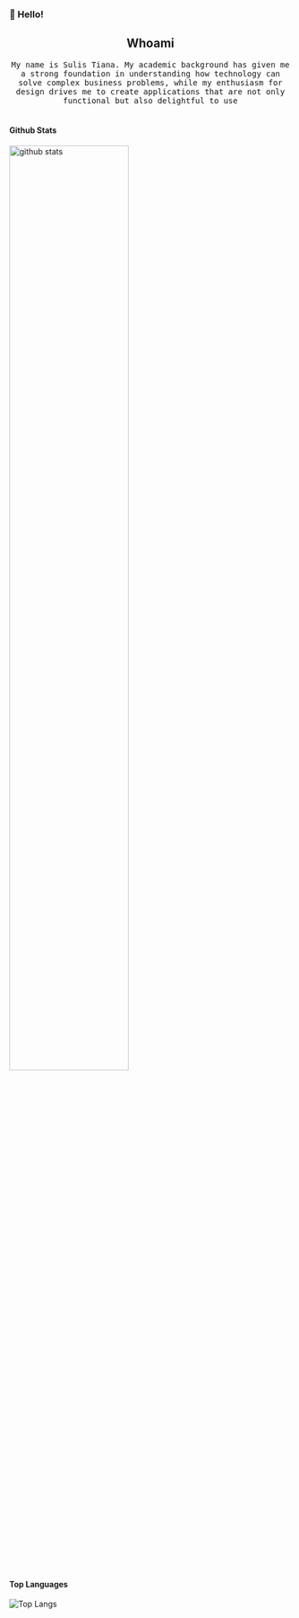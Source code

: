 ### 👋 Hello! 
<h2 align="center"> Whoami </h2>
<p align="center">
  <samp>My name is Sulis Tiana. My academic background has given me a strong foundation in understanding how technology can solve complex business problems, while my enthusiasm for design drives me to create applications that are not only functional but also delightful to use</samp>
  <br> <br>

#### Github Stats

<img src="https://github-readme-stats.vercel.app/api?username=sulistianaa&show_icons=true&theme=radical&include_all_commits=true&count_private=true" alt="github stats" width="65%" />

#### Top Languages
 ![Top Langs](https://github-readme-stats.vercel.app/api/top-langs/?username=sulistianaa&layout=compact)
